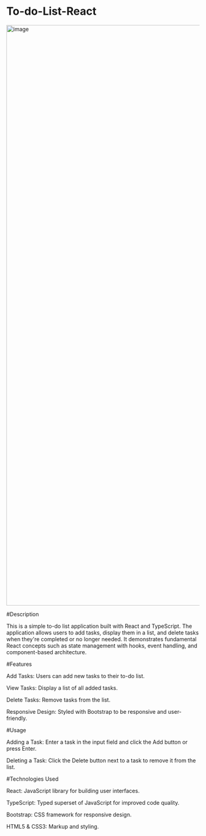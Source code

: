 # To-do-List-React

<img width="1512" alt="image" src="https://github.com/user-attachments/assets/b11decdd-a28c-461e-ba11-0ce45edeb851">

#Description

This is a simple to-do list application built with React and TypeScript. The application allows users to add tasks, display them in a list, and delete tasks when they're completed or no longer needed. It demonstrates fundamental React concepts such as state management with hooks, event handling, and component-based architecture.

#Features

Add Tasks: Users can add new tasks to their to-do list.

View Tasks: Display a list of all added tasks.

Delete Tasks: Remove tasks from the list.

Responsive Design: Styled with Bootstrap to be responsive and user-friendly.

#Usage

Adding a Task: Enter a task in the input field and click the Add button or press Enter.

Deleting a Task: Click the Delete button next to a task to remove it from the list.

#Technologies Used

React: JavaScript library for building user interfaces.

TypeScript: Typed superset of JavaScript for improved code quality.

Bootstrap: CSS framework for responsive design.

HTML5 & CSS3: Markup and styling.
